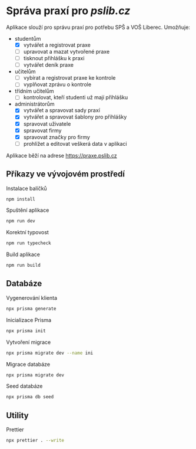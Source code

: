 # Správa praxí pro _pslib.cz_

Aplikace slouží pro správu praxí pro potřebu SPŠ a VOŠ Liberec. Umožňuje:

- studentům
  - [x] vytvářet a registrovat praxe
  - [ ] upravovat a mazat vytvořené praxe
  - [ ] tisknout přihlášku k praxi
  - [ ] vytvářet deník praxe
- učitelům
  - [ ] vybírat a registrovat praxe ke kontrole
  - [ ] vyplňovat zprávu o kontrole
- třídním učitelům
  - [ ] kontrolovat, kteří studenti už mají přihlášku
- administrátorům
  - [x] vytvářet a spravovat sady praxí
  - [x] vytvářet a spravovat šablony pro přihlášky
  - [x] spravovat uživatele
  - [x] spravovat firmy
  - [x] spravovat značky pro firmy
  - [ ] prohlížet a editovat veškerá data v aplikaci

Aplikace běží na adrese https://praxe.pslib.cz

## Příkazy ve vývojovém prostředí

Instalace balíčků

```bash
npm install
```

Spuštění aplikace

```bash
npm run dev
```

Korektní typovost

```bash
npm run typecheck
```

Build aplikace

```bash
npm run build
```

## Databáze

Vygenerování klienta

```bash
npx prisma generate
```

Inicializace Prisma

```bash
npx prisma init
```

Vytvoření migrace

```bash
npx prisma migrate dev --name ini
```

Migrace databáze

```bash
npx prisma migrate dev
```

Seed databáze

```bash
npx prisma db seed
```

## Utility

Prettier

```bash
npx prettier . --write
```
